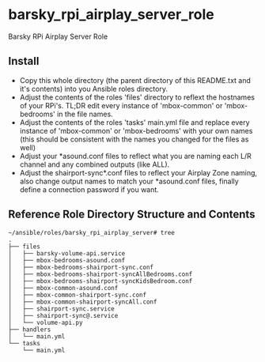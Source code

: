 # barsky_rpi_airplay_server_role
Barsky RPi Airplay Server Role
## Install
- Copy this whole directory (the parent directory of this README.txt and it's contents) into you Ansible roles directory.
- Adjust the contents of the roles 'files' directory to reflext the hostnames of your RPi's. TL;DR edit every instance of 'mbox-common' or 'mbox-bedrooms' in the file names.
- Adjust the contents of the roles 'tasks' main.yml file and replace every instance of 'mbox-common' or 'mbox-bedrooms' with your own names (this should be consistent with the names you changed for the files as well)
- Adjust your *asound.conf files to reflect what you are naming each L/R channel and any combined outputs (like ALL).
- Adjust the shairport-sync*.conf files to reflect your Airplay Zone naming, also change output names to match your *asound.conf files, finally define a connection password if you want.

## Reference Role Directory Structure and Contents
~~~
~/ansible/roles/barsky_rpi_airplay_server# tree
.
├── files
│   ├── barsky-volume-api.service
│   ├── mbox-bedrooms-asound.conf
│   ├── mbox-bedrooms-shairport-sync.conf
│   ├── mbox-bedrooms-shairport-syncAllBedrooms.conf
│   ├── mbox-bedrooms-shairport-syncKidsBedroom.conf
│   ├── mbox-common-asound.conf
│   ├── mbox-common-shairport-sync.conf
│   ├── mbox-common-shairport-syncAll.conf
│   ├── shairport-sync.service
│   ├── shairport-sync@.service
│   └── volume-api.py
├── handlers
│   └── main.yml
└── tasks
    └── main.yml
~~~
